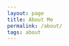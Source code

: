 ```yaml
---
layout: page
title: About Me
permalink: /about/
tags: about
---
```


<!-- {% if site.show_post_footers %}
  {% include post_footer.html %}
{% endif %} -->

